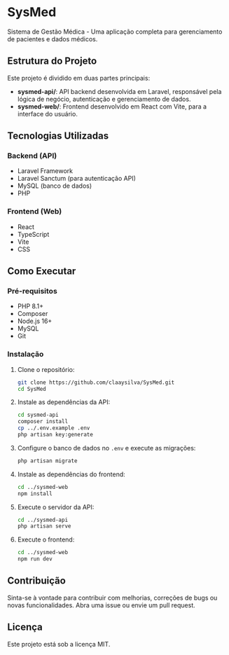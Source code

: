 # SysMed

Sistema de Gestão Médica - Uma aplicação completa para gerenciamento de pacientes e dados médicos.

## Estrutura do Projeto

Este projeto é dividido em duas partes principais:

-   **sysmed-api/**: API backend desenvolvida em Laravel, responsável pela lógica de negócio, autenticação e gerenciamento de dados.
-   **sysmed-web/**: Frontend desenvolvido em React com Vite, para a interface do usuário.

## Tecnologias Utilizadas

### Backend (API)

-   Laravel Framework
-   Laravel Sanctum (para autenticação API)
-   MySQL (banco de dados)
-   PHP

### Frontend (Web)

-   React
-   TypeScript
-   Vite
-   CSS

## Como Executar

### Pré-requisitos

-   PHP 8.1+
-   Composer
-   Node.js 16+
-   MySQL
-   Git

### Instalação

1. Clone o repositório:

    ```bash
    git clone https://github.com/claaysilva/SysMed.git
    cd SysMed
    ```

2. Instale as dependências da API:

    ```bash
    cd sysmed-api
    composer install
    cp ../.env.example .env
    php artisan key:generate
    ```

3. Configure o banco de dados no `.env` e execute as migrações:

    ```bash
    php artisan migrate
    ```

4. Instale as dependências do frontend:

    ```bash
    cd ../sysmed-web
    npm install
    ```

5. Execute o servidor da API:

    ```bash
    cd ../sysmed-api
    php artisan serve
    ```

6. Execute o frontend:
    ```bash
    cd ../sysmed-web
    npm run dev
    ```

## Contribuição

Sinta-se à vontade para contribuir com melhorias, correções de bugs ou novas funcionalidades. Abra uma issue ou envie um pull request.

## Licença

Este projeto está sob a licença MIT.
